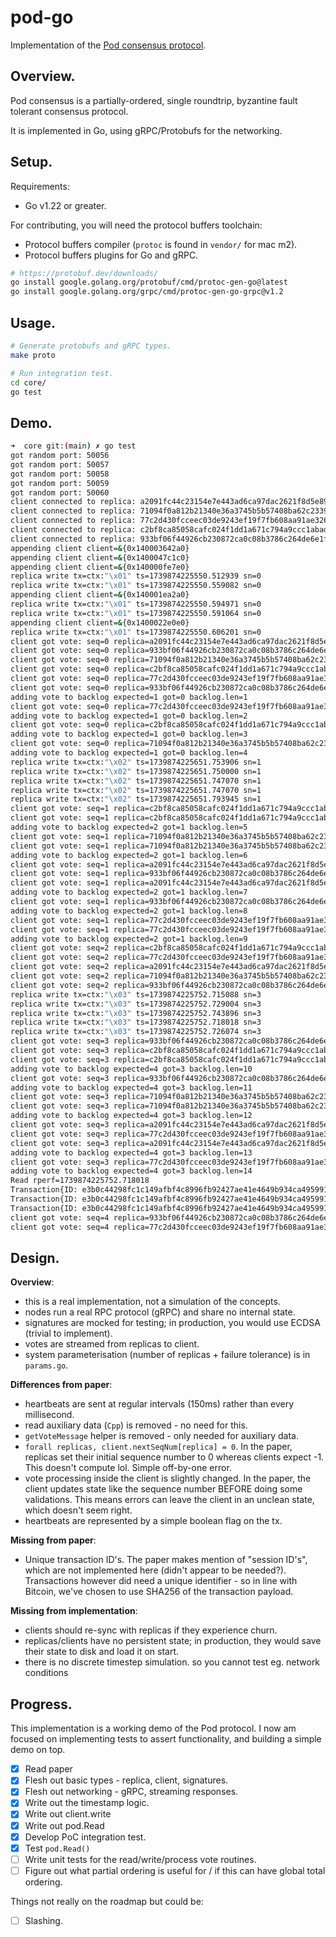 pod-go
======

Implementation of the [Pod consensus protocol](https://x.com/liamzebedee/status/1890324486181843111).

## Overview.

Pod consensus is a partially-ordered, single roundtrip, byzantine fault tolerant consensus protocol.

It is implemented in Go, using gRPC/Protobufs for the networking.

## Setup.

Requirements:

 * Go v1.22 or greater.

For contributing, you will need the protocol buffers toolchain:

 * Protocol buffers compiler (`protoc` is found in `vendor/` for mac m2).
 * Protocol buffers plugins for Go and gRPC.
```sh
# https://protobuf.dev/downloads/
go install google.golang.org/protobuf/cmd/protoc-gen-go@latest
go install google.golang.org/grpc/cmd/protoc-gen-go-grpc@v1.2
```

## Usage.

```sh
# Generate protobufs and gRPC types.
make proto

# Run integration test.
cd core/
go test
```

## Demo.

```sh
➜  core git:(main) ✗ go test
got random port: 50056
got random port: 50057
got random port: 50058
got random port: 50059
got random port: 50060
client connected to replica: a2091fc44c23154e7e443ad6ca97dac2621f8d5e89d623a50842eee23172013a
client connected to replica: 71094f0a812b21340e36a3745b5b57408ba62c2339c474835db60d9171899b24
client connected to replica: 77c2d430fcceec03de9243ef19f7fb608aa91ae3269c43a1b29ccb2e65c2688c
client connected to replica: c2bf8ca85058cafc024f1dd1a671c794a9ccc1abadd3b6a045cc86e34d0d9c32
client connected to replica: 933bf06f44926cb230872ca0c08b3786c264de6e1fd63a87781b50a75270f197
appending client client=&{0x140003642a0}
appending client client=&{0x1400047c1c0}
appending client client=&{0x140000fe7e0}
replica write tx=ctx:"\x01" ts=1739874225550.512939 sn=0
replica write tx=ctx:"\x01" ts=1739874225550.559082 sn=0
appending client client=&{0x140001ea2a0}
replica write tx=ctx:"\x01" ts=1739874225550.594971 sn=0
replica write tx=ctx:"\x01" ts=1739874225550.591064 sn=0
appending client client=&{0x1400022e0e0}
replica write tx=ctx:"\x01" ts=1739874225550.606201 sn=0
client got vote: seq=0 replica=a2091fc44c23154e7e443ad6ca97dac2621f8d5e89d623a50842eee23172013a heartbeat=false
client got vote: seq=0 replica=933bf06f44926cb230872ca0c08b3786c264de6e1fd63a87781b50a75270f197 heartbeat=false
client got vote: seq=0 replica=71094f0a812b21340e36a3745b5b57408ba62c2339c474835db60d9171899b24 heartbeat=false
client got vote: seq=0 replica=c2bf8ca85058cafc024f1dd1a671c794a9ccc1abadd3b6a045cc86e34d0d9c32 heartbeat=false
client got vote: seq=0 replica=77c2d430fcceec03de9243ef19f7fb608aa91ae3269c43a1b29ccb2e65c2688c heartbeat=false
client got vote: seq=0 replica=933bf06f44926cb230872ca0c08b3786c264de6e1fd63a87781b50a75270f197 heartbeat=false
adding vote to backlog expected=1 got=0 backlog.len=1
client got vote: seq=0 replica=77c2d430fcceec03de9243ef19f7fb608aa91ae3269c43a1b29ccb2e65c2688c heartbeat=false
adding vote to backlog expected=1 got=0 backlog.len=2
client got vote: seq=0 replica=c2bf8ca85058cafc024f1dd1a671c794a9ccc1abadd3b6a045cc86e34d0d9c32 heartbeat=false
adding vote to backlog expected=1 got=0 backlog.len=3
client got vote: seq=0 replica=71094f0a812b21340e36a3745b5b57408ba62c2339c474835db60d9171899b24 heartbeat=false
adding vote to backlog expected=1 got=0 backlog.len=4
replica write tx=ctx:"\x02" ts=1739874225651.753906 sn=1
replica write tx=ctx:"\x02" ts=1739874225651.750000 sn=1
replica write tx=ctx:"\x02" ts=1739874225651.747070 sn=1
replica write tx=ctx:"\x02" ts=1739874225651.747070 sn=1
replica write tx=ctx:"\x02" ts=1739874225651.793945 sn=1
client got vote: seq=1 replica=c2bf8ca85058cafc024f1dd1a671c794a9ccc1abadd3b6a045cc86e34d0d9c32 heartbeat=false
client got vote: seq=1 replica=c2bf8ca85058cafc024f1dd1a671c794a9ccc1abadd3b6a045cc86e34d0d9c32 heartbeat=false
adding vote to backlog expected=2 got=1 backlog.len=5
client got vote: seq=1 replica=71094f0a812b21340e36a3745b5b57408ba62c2339c474835db60d9171899b24 heartbeat=false
client got vote: seq=1 replica=71094f0a812b21340e36a3745b5b57408ba62c2339c474835db60d9171899b24 heartbeat=false
adding vote to backlog expected=2 got=1 backlog.len=6
client got vote: seq=1 replica=a2091fc44c23154e7e443ad6ca97dac2621f8d5e89d623a50842eee23172013a heartbeat=false
client got vote: seq=1 replica=933bf06f44926cb230872ca0c08b3786c264de6e1fd63a87781b50a75270f197 heartbeat=false
client got vote: seq=1 replica=a2091fc44c23154e7e443ad6ca97dac2621f8d5e89d623a50842eee23172013a heartbeat=false
adding vote to backlog expected=2 got=1 backlog.len=7
client got vote: seq=1 replica=933bf06f44926cb230872ca0c08b3786c264de6e1fd63a87781b50a75270f197 heartbeat=false
adding vote to backlog expected=2 got=1 backlog.len=8
client got vote: seq=1 replica=77c2d430fcceec03de9243ef19f7fb608aa91ae3269c43a1b29ccb2e65c2688c heartbeat=false
client got vote: seq=1 replica=77c2d430fcceec03de9243ef19f7fb608aa91ae3269c43a1b29ccb2e65c2688c heartbeat=false
adding vote to backlog expected=2 got=1 backlog.len=9
client got vote: seq=2 replica=c2bf8ca85058cafc024f1dd1a671c794a9ccc1abadd3b6a045cc86e34d0d9c32 heartbeat=true
client got vote: seq=2 replica=77c2d430fcceec03de9243ef19f7fb608aa91ae3269c43a1b29ccb2e65c2688c heartbeat=true
client got vote: seq=2 replica=a2091fc44c23154e7e443ad6ca97dac2621f8d5e89d623a50842eee23172013a heartbeat=true
client got vote: seq=2 replica=71094f0a812b21340e36a3745b5b57408ba62c2339c474835db60d9171899b24 heartbeat=true
client got vote: seq=2 replica=933bf06f44926cb230872ca0c08b3786c264de6e1fd63a87781b50a75270f197 heartbeat=true
replica write tx=ctx:"\x03" ts=1739874225752.715088 sn=3
replica write tx=ctx:"\x03" ts=1739874225752.729004 sn=3
replica write tx=ctx:"\x03" ts=1739874225752.743896 sn=3
replica write tx=ctx:"\x03" ts=1739874225752.718018 sn=3
replica write tx=ctx:"\x03" ts=1739874225752.726074 sn=3
client got vote: seq=3 replica=933bf06f44926cb230872ca0c08b3786c264de6e1fd63a87781b50a75270f197 heartbeat=false
client got vote: seq=3 replica=c2bf8ca85058cafc024f1dd1a671c794a9ccc1abadd3b6a045cc86e34d0d9c32 heartbeat=false
client got vote: seq=3 replica=c2bf8ca85058cafc024f1dd1a671c794a9ccc1abadd3b6a045cc86e34d0d9c32 heartbeat=false
adding vote to backlog expected=4 got=3 backlog.len=10
client got vote: seq=3 replica=933bf06f44926cb230872ca0c08b3786c264de6e1fd63a87781b50a75270f197 heartbeat=false
adding vote to backlog expected=4 got=3 backlog.len=11
client got vote: seq=3 replica=71094f0a812b21340e36a3745b5b57408ba62c2339c474835db60d9171899b24 heartbeat=false
client got vote: seq=3 replica=71094f0a812b21340e36a3745b5b57408ba62c2339c474835db60d9171899b24 heartbeat=false
adding vote to backlog expected=4 got=3 backlog.len=12
client got vote: seq=3 replica=a2091fc44c23154e7e443ad6ca97dac2621f8d5e89d623a50842eee23172013a heartbeat=false
client got vote: seq=3 replica=77c2d430fcceec03de9243ef19f7fb608aa91ae3269c43a1b29ccb2e65c2688c heartbeat=false
client got vote: seq=3 replica=a2091fc44c23154e7e443ad6ca97dac2621f8d5e89d623a50842eee23172013a heartbeat=false
adding vote to backlog expected=4 got=3 backlog.len=13
client got vote: seq=3 replica=77c2d430fcceec03de9243ef19f7fb608aa91ae3269c43a1b29ccb2e65c2688c heartbeat=false
adding vote to backlog expected=4 got=3 backlog.len=14
Read rperf=1739874225752.718018
Transaction{ID: e3b0c44298fc1c149afbf4c8996fb92427ae41e4649b934ca495991b7852b855, RMin: 1739874225651.747070, RConf: 1739874225651.750000, RMax: 1739874225651.753906, Range: 0.006836, Ctx: []}
Transaction{ID: e3b0c44298fc1c149afbf4c8996fb92427ae41e4649b934ca495991b7852b855, RMin: 1739874225752.718018, RConf: 1739874225752.726074, RMax: 1739874225752.729004, Range: 0.010986, Ctx: []}
Transaction{ID: e3b0c44298fc1c149afbf4c8996fb92427ae41e4649b934ca495991b7852b855, RMin: 1739874225550.559082, RConf: 1739874225550.591064, RMax: 1739874225550.594971, Range: 0.035889, Ctx: []}
client got vote: seq=4 replica=933bf06f44926cb230872ca0c08b3786c264de6e1fd63a87781b50a75270f197 heartbeat=true
client got vote: seq=4 replica=77c2d430fcceec03de9243ef19f7fb608aa91ae3269c43a1b29ccb2e65c2688c heartbeat=true
```

## Design.

**Overview**:

 - this is a real implementation, not a simulation of the concepts.
 - nodes run a real RPC protocol (gRPC) and share no internal state.
 - signatures are mocked for testing; in production, you would use ECDSA (trivial to implement).
 - votes are streamed from replicas to client.
 - system parameterisation (number of replicas + failure tolerance) is in `params.go`.

**Differences from paper**:

 - heartbeats are sent at regular intervals (150ms) rather than every millisecond.
 - read auxiliary data (`Cpp`) is removed - no need for this.
 - `getVoteMessage` helper is removed - only needed for auxiliary data.
 - `forall replicas, client.nextSeqNum[replica] = 0`. In the paper, replicas set their initial sequence number to 0 whereas clients expect -1. This doesn't compute lol. Simple off-by-one error.
 - vote processing inside the client is slightly changed. In the paper, the client updates state like the sequence number BEFORE doing some validations. This means errors can leave the client in an unclean state, which doesn't seem right.
 - heartbeats are represented by a simple boolean flag on the tx.

**Missing from paper**:

 - Unique transaction ID's. The paper makes mention of "session ID's", which are not implemented here (didn't appear to be needed?). Transactions however did need a unique identifier - so in line with Bitcoin, we've chosen to use SHA256 of the transaction payload.

**Missing from implementation**:

 - clients should re-sync with replicas if they experience churn.
 - replicas/clients have no persistent state; in production, they would save their state to disk and load it on start.
 - there is no discrete timestep simulation. so you cannot test eg. network conditions

## Progress.

This implementation is a working demo of the Pod protocol. I now am focused on implementing tests to assert functionality, and building a simple demo on top.

 - [x] Read paper
 - [x] Flesh out basic types - replica, client, signatures.
 - [x] Flesh out networking - gRPC, streaming responses.
 - [x] Write out the timestamp logic.
 - [x] Write out client.write
 - [x] Write out pod.Read
 - [x] Develop PoC integration test.
 - [x] Test `pod.Read()`
 - [ ] Write unit tests for the read/write/process vote routines.
 - [ ] Figure out what partial ordering is useful for / if this can have global total ordering.

Things not really on the roadmap but could be:

 - [ ] Slashing.
